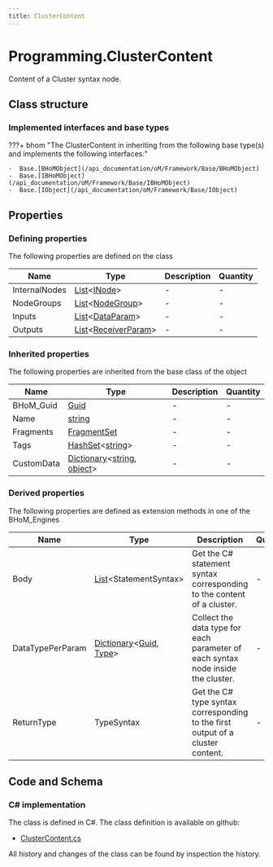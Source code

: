 ```yaml
---
title: ClusterContent
---
```


# Programming.ClusterContent

Content of a Cluster syntax node.

## Class structure

### Implemented interfaces and base types

???+ bhom "The ClusterContent in inheriting from the following base type(s) and implements the following interfaces:"

    -  Base.[BHoMObject](/api_documentation/oM/Framework/Base/BHoMObject)
    -  Base.[IBHoMObject](/api_documentation/oM/Framework/Base/IBHoMObject)
    -  Base.[IObject](/api_documentation/oM/Framework/Base/IObject)


## Properties



### Defining properties

The following properties are defined on the class

| Name             | Type             | Description      | Quantity         |
|------------------|------------------|------------------|------------------|
| InternalNodes | [List](https://learn.microsoft.com/en-us/dotnet/api/System.Collections.Generic.List-1?view=netstandard-2.0)&lt;[INode](/api_documentation/oM/Framework/Programming/INode)&gt; | - | - |
| NodeGroups | [List](https://learn.microsoft.com/en-us/dotnet/api/System.Collections.Generic.List-1?view=netstandard-2.0)&lt;[NodeGroup](/api_documentation/oM/Framework/Programming/NodeGroup)&gt; | - | - |
| Inputs | [List](https://learn.microsoft.com/en-us/dotnet/api/System.Collections.Generic.List-1?view=netstandard-2.0)&lt;[DataParam](/api_documentation/oM/Framework/Programming/DataParam)&gt; | - | - |
| Outputs | [List](https://learn.microsoft.com/en-us/dotnet/api/System.Collections.Generic.List-1?view=netstandard-2.0)&lt;[ReceiverParam](/api_documentation/oM/Framework/Programming/ReceiverParam)&gt; | - | - |


### Inherited properties
The following properties are inherited from the base class of the object

| Name             | Type             | Description      | Quantity         |
|------------------|------------------|------------------|------------------|
| BHoM_Guid | [Guid](https://learn.microsoft.com/en-us/dotnet/api/System.Guid?view=netstandard-2.0) | - | - |
| Name | [string](https://learn.microsoft.com/en-us/dotnet/api/System.String?view=netstandard-2.0) | - | - |
| Fragments | [FragmentSet](/api_documentation/oM/Framework/Base/FragmentSet) | - | - |
| Tags | [HashSet](https://learn.microsoft.com/en-us/dotnet/api/System.Collections.Generic.HashSet-1?view=netstandard-2.0)&lt;[string](https://learn.microsoft.com/en-us/dotnet/api/System.String?view=netstandard-2.0)&gt; | - | - |
| CustomData | [Dictionary](https://learn.microsoft.com/en-us/dotnet/api/System.Collections.Generic.Dictionary-2?view=netstandard-2.0)&lt;[string](https://learn.microsoft.com/en-us/dotnet/api/System.String?view=netstandard-2.0), [object](https://learn.microsoft.com/en-us/dotnet/api/System.Object?view=netstandard-2.0)&gt; | - | - |


### Derived properties

The following properties are defined as extension methods in one of the BHoM_Engines

| Name             | Type             | Description      | Quantity         | Engine           |
|------------------|------------------|------------------|------------------|------------------|
| Body | [List](https://learn.microsoft.com/en-us/dotnet/api/System.Collections.Generic.List-1?view=netstandard-2.0)&lt;StatementSyntax&gt; | Get the C# statement syntax corresponding to the content of a cluster. | - | CSharp_Engine |
| DataTypePerParam | [Dictionary](https://learn.microsoft.com/en-us/dotnet/api/System.Collections.Generic.Dictionary-2?view=netstandard-2.0)&lt;[Guid](https://learn.microsoft.com/en-us/dotnet/api/System.Guid?view=netstandard-2.0), [Type](https://learn.microsoft.com/en-us/dotnet/api/System.Type?view=netstandard-2.0)&gt; | Collect the data type for each parameter of each syntax node inside the cluster. | - | Programming_Engine |
| ReturnType | TypeSyntax | Get the C# type syntax corresponding to the first output of a cluster content. | - | CSharp_Engine |


## Code and Schema

### C# implementation

The class is defined in C#. The class definition is available on github:

- [ClusterContent.cs](https://github.com/BHoM/BHoM/blob/develop/Programming_oM/Others/ClusterContent.cs)

All history and changes of the class can be found by inspection the history.
